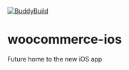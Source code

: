 [![BuddyBuild](https://dashboard.buddybuild.com/api/statusImage?appID=5b2b904eaa674400010e975e&branch=develop&build=latest)](https://dashboard.buddybuild.com/apps/5b2b904eaa674400010e975e/build/latest?branch=develop)

# woocommerce-ios
Future home to the new iOS app
